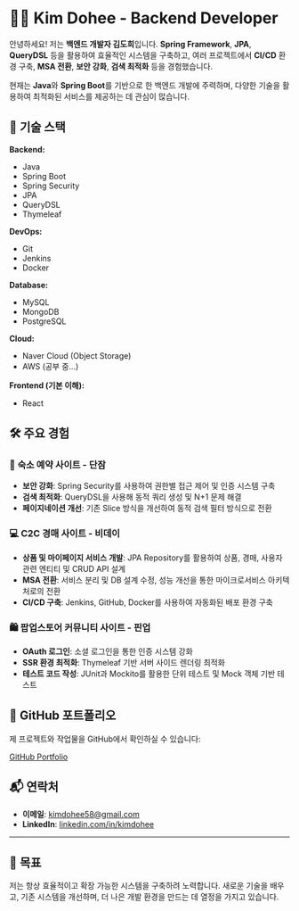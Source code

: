 # 👩‍💻 Kim Dohee - Backend Developer

안녕하세요! 저는 **백엔드 개발자 김도희**입니다. **Spring Framework**, **JPA**, **QueryDSL** 등을 활용하여 효율적인 시스템을 구축하고, 여러 프로젝트에서 **CI/CD** 환경 구축, **MSA 전환**, **보안 강화**, **검색 최적화** 등을 경험했습니다.

현재는 **Java**와 **Spring Boot**를 기반으로 한 백엔드 개발에 주력하며, 다양한 기술을 활용하여 최적화된 서비스를 제공하는 데 관심이 많습니다.

## 🚀 기술 스택

**Backend:**
- Java
- Spring Boot
- Spring Security
- JPA
- QueryDSL
- Thymeleaf

**DevOps:**
- Git
- Jenkins
- Docker

**Database:**
- MySQL
- MongoDB
- PostgreSQL

**Cloud:**
- Naver Cloud (Object Storage)
- AWS (공부 중...)

**Frontend (기본 이해):**
- React

## 🛠 주요 경험

### 🏨 **숙소 예약 사이트 - 단잠**
- **보안 강화**: Spring Security를 사용하여 권한별 접근 제어 및 인증 시스템 구축
- **검색 최적화**: QueryDSL을 사용해 동적 쿼리 생성 및 N+1 문제 해결
- **페이지네이션 개선**: 기존 Slice 방식을 개선하여 동적 검색 필터 방식으로 전환

### 💻 **C2C 경매 사이트 - 비데이**
- **상품 및 마이페이지 서비스 개발**: JPA Repository를 활용하여 상품, 경매, 사용자 관련 엔티티 및 CRUD API 설계
- **MSA 전환**: 서비스 분리 및 DB 설계 수정, 성능 개선을 통한 마이크로서비스 아키텍처로의 전환
- **CI/CD 구축**: Jenkins, GitHub, Docker를 사용하여 자동화된 배포 환경 구축

### 🛍 **팝업스토어 커뮤니티 사이트 - 핀업**
- **OAuth 로그인**: 소셜 로그인을 통한 인증 시스템 강화
- **SSR 환경 최적화**: Thymeleaf 기반 서버 사이드 렌더링 최적화
- **테스트 코드 작성**: JUnit과 Mockito를 활용한 단위 테스트 및 Mock 객체 기반 테스트

## 📂 GitHub 포트폴리오

제 프로젝트와 작업물을 GitHub에서 확인하실 수 있습니다:

[GitHub Portfolio](https://github.com/kimdohee58)

## 📬 연락처

- **이메일**: kimdohee58@gmail.com
- **LinkedIn**: [linkedin.com/in/kimdohee](https://linkedin.com/in/kimdohee)

---

## 🎯 목표

저는 항상 효율적이고 확장 가능한 시스템을 구축하려 노력합니다. 새로운 기술을 배우고, 기존 시스템을 개선하며, 더 나은 개발 환경을 만드는 데 열정을 가지고 있습니다.
